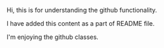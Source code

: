 Hi, this is for understanding the github functionality.

I have added this content as a part of README file.

I'm enjoying the github classes.
